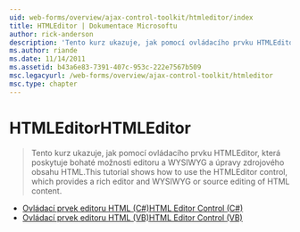 ```yaml
---
uid: web-forms/overview/ajax-control-toolkit/htmleditor/index
title: HTMLEditor | Dokumentace Microsoftu
author: rick-anderson
description: 'Tento kurz ukazuje, jak pomocí ovládacího prvku HTMLEditor, která poskytuje bohaté možnosti editoru a WYSIWYG a úpravy zdrojového obsahu HTML.'
ms.author: riande
ms.date: 11/14/2011
ms.assetid: b43a6e83-7391-407c-953c-222e7567b509
msc.legacyurl: /web-forms/overview/ajax-control-toolkit/htmleditor
msc.type: chapter
---
```

<a name="htmleditor"></a><span data-ttu-id="ba0c6-103">HTMLEditor</span><span class="sxs-lookup"><span data-stu-id="ba0c6-103">HTMLEditor</span></span>
====================
> <span data-ttu-id="ba0c6-104">Tento kurz ukazuje, jak pomocí ovládacího prvku HTMLEditor, která poskytuje bohaté možnosti editoru a WYSIWYG a úpravy zdrojového obsahu HTML.</span><span class="sxs-lookup"><span data-stu-id="ba0c6-104">This tutorial shows how to use the HTMLEditor control, which provides a rich editor and WYSIWYG or source editing of HTML content.</span></span>


- [<span data-ttu-id="ba0c6-105">Ovládací prvek editoru HTML (C#)</span><span class="sxs-lookup"><span data-stu-id="ba0c6-105">HTML Editor Control (C#)</span></span>](how-do-i-use-the-html-editor-control-cs.md)
- [<span data-ttu-id="ba0c6-106">Ovládací prvek editoru HTML (VB)</span><span class="sxs-lookup"><span data-stu-id="ba0c6-106">HTML Editor Control (VB)</span></span>](how-do-i-use-the-html-editor-control-vb.md)

